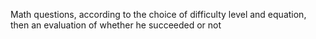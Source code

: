 Math questions, according to the choice of difficulty level and equation, then an evaluation of whether he succeeded or not
